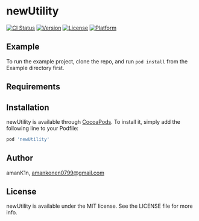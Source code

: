 # newUtility

[![CI Status](https://img.shields.io/travis/amanK1n/newUtility.svg?style=flat)](https://travis-ci.org/amanK1n/newUtility)
[![Version](https://img.shields.io/cocoapods/v/newUtility.svg?style=flat)](https://cocoapods.org/pods/newUtility)
[![License](https://img.shields.io/cocoapods/l/newUtility.svg?style=flat)](https://cocoapods.org/pods/newUtility)
[![Platform](https://img.shields.io/cocoapods/p/newUtility.svg?style=flat)](https://cocoapods.org/pods/newUtility)

## Example

To run the example project, clone the repo, and run `pod install` from the Example directory first.

## Requirements

## Installation

newUtility is available through [CocoaPods](https://cocoapods.org). To install
it, simply add the following line to your Podfile:

```ruby
pod 'newUtility'
```

## Author

amanK1n, amankonen0799@gmail.com

## License

newUtility is available under the MIT license. See the LICENSE file for more info.
